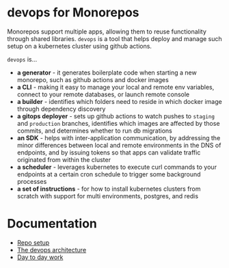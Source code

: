 # devops for Monorepos

Monorepos support multiple apps, allowing them to reuse functionality through shared libraries. `devops` is a tool that helps deploy and manage such setup on a kubernetes cluster using github actions. 

`devops` is...
- **a generator** - it generates boilerplate code when starting a new monorepo, such as github actions and docker images
- **a CLI** - making it easy to manage your local and remote env variables, connect to your remote databases, or launch remote console
- **a builder** - identifies which folders need to reside in which docker image through dependency discovery
- **a gitops deployer** - sets up github actions to watch pushes to `staging` and `production` branches, identifies which images are affected by those commits, and determines whether to run db migrations
- **an SDK** - helps with inter-application communication, by addressing the minor differences between local and remote environments in the DNS of endpoints, and by issuing tokens so that apps can validate traffic originated from within the cluster
- **a scheduler** - leverages kubernetes to execute curl commands to your endpoints at a certain cron schedule to trigger some background processes
- **a set of instructions** - for how to install kubernetes clusters from scratch with support for multi environments, postgres, and redis

# Documentation

- [Repo setup](./docs/RepoSetup.md)
- [The devops architecture](./docs/Architecture.md)
- [Day to day work](./docs/DayToDay.md)
